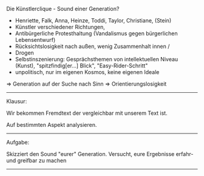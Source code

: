 Die Künstlerclique - Sound einer Generation?

- Henriette, Falk, Anna, Heinze, Toddi, Taylor, Christiane, (Stein)
- Künstler verschiedener Richtungen,
- Antibürgerliche Protesthaltung (Vandalismus gegen bürgerlichen Lebensentwurf)
- Rücksichtslosigkeit nach außen, wenig Zusammenhalt innen / 
- Drogen
- Selbstinszenierung: Gesprächsthemen von intellektuellen Niveau (Kunst), "spitzfindig[er...] Blick", "Easy-Rider-Schritt"
- unpolitisch, nur im eigenen Kosmos, keine eigenen Ideale

=> Generation auf der Suche nach Sinn
=> Orientierungslosigkeit

---

Klausur:

Wir bekommen Fremdtext der vergleichbar mit unserem Text ist.

Auf bestimmten Aspekt analysieren.

---

Aufgabe:

Skizziert den Sound "eurer" Generation.
Versucht, eure Ergebnisse erfahr- und greifbar zu machen

---

